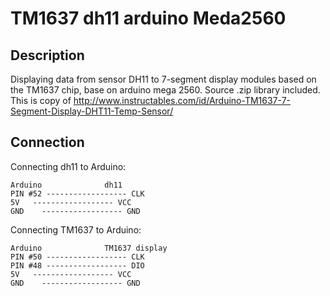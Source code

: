 # TM1637 dh11 arduino Meda2560

Description
-----------
Displaying data from sensor DH11 to 7-segment display modules based on the TM1637 chip, base on arduino mega 2560. Source .zip library included. This is copy of http://www.instructables.com/id/Arduino-TM1637-7-Segment-Display-DHT11-Temp-Sensor/

Connection
-----------

Connecting dh11 to Arduino:

```
Arduino              dh11
PIN #52 ------------------ CLK
5V   ------------------ VCC
GND    ------------------ GND
```

Connecting TM1637 to Arduino:

```
Arduino              TM1637 display
PIN #50 ------------------ CLK
PIN #48 ------------------ DIO
5V   ------------------ VCC
GND    ------------------ GND
```
